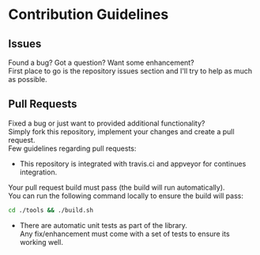 # Contribution Guidelines
<!-- markdownlint-disable required-headers -->

## Issues

Found a bug? Got a question? Want some enhancement?<br>
First place to go is the repository issues section and I'll try to help as much as possible.

## Pull Requests

Fixed a bug or just want to provided additional functionality?<br>
Simply fork this repository, implement your changes and create a pull request.<br>
Few guidelines regarding pull requests:

* This repository is integrated with travis.ci and appveyor for continues integration.<br>

Your pull request build must pass (the build will run automatically).<br>
You can run the following command locally to ensure the build will pass:

````sh
cd ./tools && ./build.sh
````

* There are automatic unit tests as part of the library.<br>Any fix/enhancement must come with a set of tests to ensure its working well.
